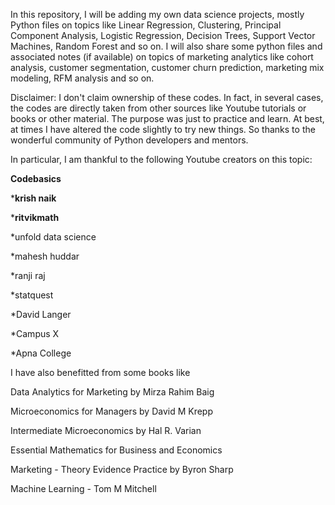 In this repository, I will be adding my own data science projects, mostly Python files on topics like Linear Regression, Clustering, Principal Component Analysis, Logistic Regression, Decision Trees, Support Vector Machines, Random Forest and so on. I will also share some python files and associated notes (if available) on topics of marketing analytics like cohort analysis, customer segmentation, customer churn prediction, marketing mix modeling, RFM analysis and so on.

Disclaimer: I don't claim ownership of these codes. In fact, in several cases, the codes are directly taken from other sources like Youtube tutorials or books or other material. The purpose was just to practice and learn. At best, at times I have altered the code slightly to try new things. So thanks to the wonderful community of Python developers and mentors.

In particular, I am thankful to the following Youtube creators on this topic:

**Codebasics** 	

***krish naik**

***ritvikmath**

*unfold data science 

*mahesh huddar 

*ranji raj

*statquest

*David Langer

*Campus X 

*Apna College

I have also benefitted from some books like 

Data Analytics for Marketing by Mirza Rahim Baig 

Microeconomics for Managers by David M Krepp

Intermediate Microeconomics by Hal R. Varian 

Essential Mathematics for Business and Economics 

Marketing - Theory Evidence Practice by Byron Sharp 

Machine Learning - Tom M Mitchell

